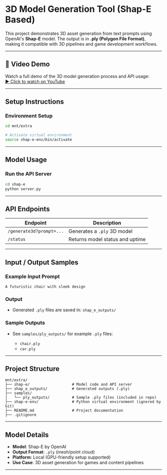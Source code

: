 
# 3D Model Generation Tool (Shap-E Based)

This project demonstrates 3D asset generation from text prompts using OpenAI's **Shap-E** model. The output is in **.ply (Polygon File Format)**, making it compatible with 3D pipelines and game development workflows.

---


## 🎥 Video Demo

Watch a full demo of the 3D model generation process and API usage:  
[▶️ Click to watch on YouTube](https://youtu.be/ym_xpzOyj_8)

---

## Setup Instructions

### Environment Setup

```bash
cd mnt/extra

# Activate virtual environment
source shap-e-env/bin/activate


````

---

## Model Usage

### Run the API Server

```bash
cd shap-e
python server.py
```

---

## API Endpoints

| Endpoint                 | Description                     |
| ------------------------ | ------------------------------- |
| `/generate3d?prompt=...` | Generates a `.ply` 3D model     |
| `/status`                | Returns model status and uptime |

---

## Input / Output Samples

### Example Input Prompt

```
A futuristic chair with sleek design
```

### Output

* Generated `.ply` files are saved in:
  `shap_e_outputs/`

### Sample Outputs

* See `samples/ply_outputs/` for example `.ply` files:

  * `chair.ply`
  * `car.ply`



---

## Project Structure

```
mnt/extra/
├── shap-e/                   # Model code and API server
├── shap_e_outputs/           # Generated outputs (.ply)
├── samples/
│   └── ply_outputs/          # Sample .ply files (included in repo)
├── shap-e-env/               # Python virtual environment (ignored by Git)
├── README.md                 # Project documentation
├── .gitignore
```

---

## Model Details

* **Model**: Shap-E by OpenAI
* **Output Format**: `.ply` (mesh/point cloud)
* **Platform**: Local (GPU-friendly setup supported)
* **Use Case**: 3D asset generation for games and content pipelines

---

